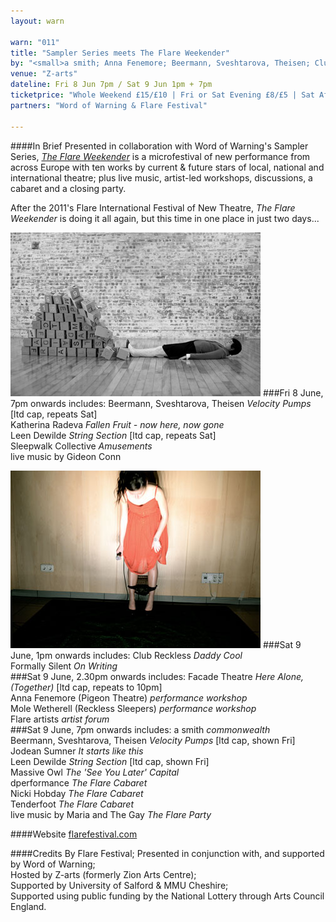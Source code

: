 ```yaml
---
layout: warn

warn: "011"
title: "Sampler Series meets The Flare Weekender"
by: "<small>a smith; Anna Fenemore; Beermann, Sveshtarova, Theisen; Club Reckless; dperformance; Facade Theatre; Formally Silent; Jodean Sumner; Katherina Radeva; Leen Dewilde; Massive Owl; Mole Wetherell; Nicki Hobday; Sleepwalk Collective; Tenderfoot</small>"
venue: "Z-arts"
dateline: Fri 8 Jun 7pm / Sat 9 Jun 1pm + 7pm
ticketprice: "Whole Weekend £15/£10 | Fri or Sat Evening £8/£5 | Sat Afternoon £5/£3 | ONLINE SALES www.z-arts.org/events/flare-the-weekender"
partners: "Word of Warning & Flare Festival"

---
```

####In Brief
Presented in collaboration with Word of Warning's Sampler Series, [*The Flare Weekender*](http://www.flarefestival.com) is a microfestival of new performance from across Europe with ten works by current & future stars of local, national and international theatre; plus live music, artist-led workshops, discussions, a cabaret and a closing party.

After the 2011's Flare International Festival of New Theatre, *The Flare Weekender* is doing it all again, but this time in one place in just two days...

![Katherina Radeva](w11katherina.jpg)
###Fri 8 June, 7pm onwards includes:
Beermann, Sveshtarova, Theisen *Velocity Pumps* [ltd cap, repeats Sat]       
Katherina Radeva *Fallen Fruit - now here, now gone*       
Leen Dewilde *String Section* [ltd cap, repeats Sat]       
Sleepwalk Collective *Amusements*       
live music by Gideon Conn       

![Sleepwalk Collective](w11sleepwalk.jpg)
###Sat 9 June, 1pm onwards includes:
Club Reckless *Daddy Cool*       
Formally Silent *On Writing*       
###Sat 9 June, 2.30pm onwards includes:
Facade Theatre *Here Alone, (Together)* [ltd cap, repeats to 10pm]       
Anna Fenemore (Pigeon Theatre) *performance workshop*       
Mole Wetherell (Reckless Sleepers) *performance workshop*       
Flare artists *artist forum*       
###Sat 9 June, 7pm onwards includes:
a smith *commonwealth*       
Beermann, Sveshtarova, Theisen *Velocity Pumps* [ltd cap, shown Fri]       
Jodean Sumner *It starts like this*       
Leen Dewilde *String Section* [ltd cap, shown Fri]       
Massive Owl *The 'See You Later' Capital*       
dperformance *The Flare Cabaret*       
Nicki Hobday *The Flare Cabaret*       
Tenderfoot *The Flare Cabaret*       
live music by Maria and The Gay *The Flare Party*

####Website
[flarefestival.com](http://www.flarefestival.com)

####Credits
By Flare Festival;
Presented in conjunction with, and supported by Word of Warning;       
Hosted by Z-arts (formerly Zion Arts Centre);       
Supported by University of Salford & MMU Cheshire;       
Supported using public funding by the National Lottery through Arts Council England.